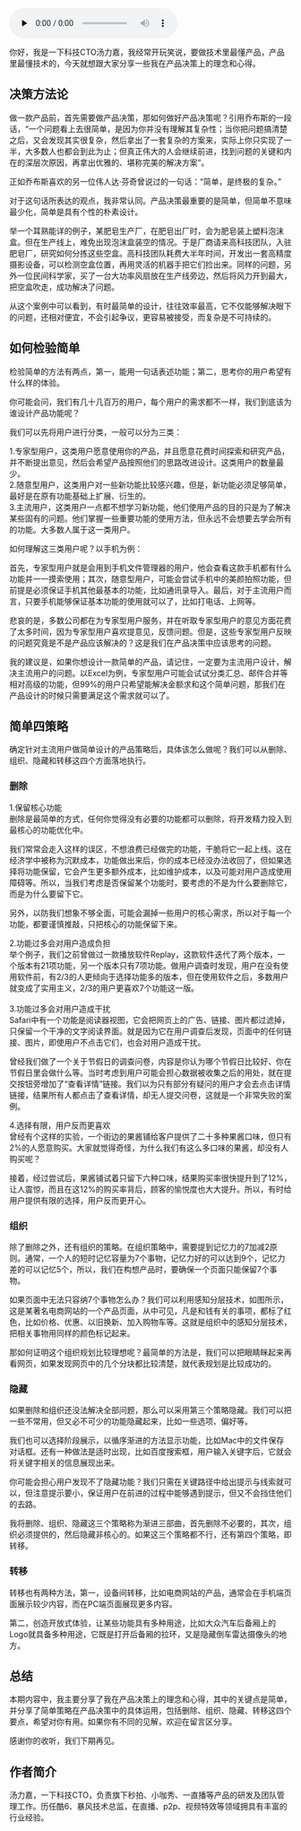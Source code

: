 <audio id="audio" title="第119讲 | 汤力嘉：CTO如何进行产品决策（一）" controls="" preload="none"><source id="mp3" src="https://static001.geekbang.org/resource/audio/b6/a8/b6d2db1ac4e9f002b807d9df60b4d2a8.mp3"></audio>

你好，我是一下科技CTO汤力嘉，我经常开玩笑说，要做技术里最懂产品，产品里最懂技术的，今天就想跟大家分享一些我在产品决策上的理念和心得。

## 决策方法论

做一款产品前，首先需要做产品决策，那如何做好产品决策呢？引用乔布斯的一段话，“一个问题看上去很简单，是因为你并没有理解其复杂性；当你把问题搞清楚之后，又会发现其实很复杂，然后拿出了一套复杂的方案来，实际上你只实现了一半，大多数人也都会到此为止；但真正伟大的人会继续前进，找到问题的关键和内在的深层次原因，再拿出优雅的、堪称完美的解决方案”。

正如乔布斯喜欢的另一位伟人达·芬奇曾说过的一句话：“简单，是终极的复杂。”

对于这句话所表达的观点，我非常认同。产品决策最重要的是简单，但简单不意味最少化，简单是具有个性的朴素设计。

举一个耳熟能详的例子，某肥皂生产厂，在肥皂出厂时，会为肥皂装上塑料泡沫盒。但在生产线上，难免出现泡沫盒装空的情况。于是厂商请来高科技团队，入驻肥皂厂，研究如何分拣这些空盒。高科技团队耗费大半年时间，开发出一套高精度摄影设备，可以检测空盒位置，再用灵活的机器手把它们捡出来。同样的问题，另外一位民间科学家，买了一台大功率风扇放在生产线旁边，然后将风力开到最大，把空盒吹走，成功解决了问题。

从这个案例中可以看到，有时最简单的设计，往往效率最高，它不仅能够解决眼下的问题，还相对便宜，不会引起争议，更容易被接受，而复杂是不可持续的。

## 如何检验简单

检验简单的方法有两点，第一，能用一句话表述功能；第二，思考你的用户希望有什么样的体验。

你可能会问，我们有几十几百万的用户，每个用户的需求都不一样，我们到底该为谁设计产品功能呢？

我们可以先将用户进行分类，一般可以分为三类：

1.专家型用户，这类用户愿意使用你的产品，并且愿意花费时间探索和研究产品，并不断提出意见，然后会希望产品按照他们的思路改进设计。这类用户的数量最少。<br>
2.随意型用户，这类用户对一些新功能比较感兴趣，但是，新功能必须足够简单，最好是在原有功能基础上扩展、衍生的。<br>
3.主流用户，这类用户一点都不想学习新功能，他们使用产品的目的只是为了解决某些固有的问题。他们掌握一些重要功能的使用方法，但永远不会想要去学会所有的功能。大多数人属于这一类用户。

如何理解这三类用户呢？以手机为例：

首先，专家型用户就是会用到手机文件管理器的用户，他会查看这款手机都有什么功能并一一摸索使用；其次，随意型用户，可能会尝试手机中的美颜拍照功能，但前提是必须保证手机其他最基本的功能，比如通讯录导入。最后，对于主流用户而言，只要手机能够保证基本功能的使用就可以了，比如打电话、上网等。

悲哀的是，多数公司都在为专家型用户服务，并在听取专家型用户的意见方面花费了太多时间，因为专家型用户喜欢提意见，反馈问题。但是，这些专家型用户反映的问题究竟是不是产品应该解决的？这是我们在产品决策中应该思考的问题。

我的建议是，如果你想设计一款简单的产品，请记住，一定要为主流用户设计，解决主流用户的问题。以Excel为例，专家型用户可能会试试分类汇总、邮件合并等相对高级的功能，但99%的用户只希望能解决金额求和这个简单问题，那我们在产品设计的时候只需要满足这个需求就可以了。

## 简单四策略

确定针对主流用户做简单设计的产品策略后，具体该怎么做呢？我们可以从删除、组织、隐藏和转移这四个方面落地执行。

### 删除

1.保留核心功能<br>
删除是最简单的方式，任何你觉得没有必要的功能都可以删除，将开发精力投入到最核心的功能优化中。

我们常常会走入这样的误区，不想浪费已经做完的功能，干脆将它一起上线。这在经济学中被称为沉默成本，功能做出来后，你的成本已经没办法收回了，但如果选择将功能保留，它会产生更多额外成本，比如维护成本，以及可能对用户造成使用障碍等。所以，当我们考虑是否保留某个功能时，要考虑的不是为什么要删除它，而是为什么要留下它。

另外，以防我们想象不够全面，可能会漏掉一些用户的核心需求，所以对于每一个功能，都要谨慎推敲，只把核心的功能保留下来。

2.功能过多会对用户造成负担<br>
举个例子，我们之前曾做过一款播放软件Replay，这款软件迭代了两个版本，一个版本有21项功能，另一个版本只有7项功能。做用户调查时发现，用户在没有使用软件前，有2/3的人更倾向于选择功能多的版本，但在使用软件之后，多数用户就变成了实用主义，2/3的用户更喜欢7个功能这一版。<br>
&nbsp;<br>
3.功能过多会对用户造成干扰<br>
Safari中有一个功能是阅读器视图，它会把网页上的广告、链接、图片都过滤掉，只保留一个干净的文字阅读界面。就是因为它在用户调查后发现，页面中的任何链接、图片，即使用户不点击它们，也会对用户造成干扰。

曾经我们做了一个关于节假日的调查问卷，内容是你认为哪个节假日比较好、你在节假日里会做什么等。当时考虑到用户可能会担心数据被收集之后的用处，就在提交按钮旁增加了“查看详情”链接。我们以为只有部分有疑问的用户才会去点击详情链接，结果所有人都点击了查看详情，却无人提交问卷，这就是一个非常失败的案例。

4.选择有限，用户反而更喜欢<br>
曾经有个这样的实验，一个街边的果酱铺给客户提供了二十多种果酱口味，但只有2%的人愿意购买。大家就觉得奇怪，为什么我们有这么多口味的果酱，却没有人购买呢？

接着，经过尝试后，果酱铺试着只留下六种口味，结果购买率很快提升到了12%，让人震惊，而且在这12%的购买率背后，顾客的愉悦度也大大提升。所以，有时给用户提供有限的选择，用户反而更开心。

### 组织

除了删除之外，还有组织的策略。在组织策略中，需要提到记忆力的7加减2原则。通常，一个人的短时记忆容量为7个事物，记忆力好的可以达到9个，记忆力差的可以记忆5个，所以，我们在构想产品时，要确保一个页面只能保留7个事物。

如果页面中无法只容纳7个事物怎么办？我们可以利用感知分层技术，如图所示，这是某著名电商网站的一个产品页面，从中可见，凡是和钱有关的事项，都标了红色，比如价格、优惠、以旧换新、加入购物车等。这就是组织中的感知分层技术，把相关事物用同样的颜色标记起来。<br>
<img src="https://static001.geekbang.org/resource/image/95/57/9588721d6278d425a455439537c51857.png" alt="">

那如何证明这个组织规划比较理想呢？最简单的方法是，我们可以把眼睛眯起来再看网页，如果发现网页中的几个分块都比较清楚，就代表规划是比较成功的。

### 隐藏

如果删除和组织还没法解决全部问题，那么可以采用第三个策略隐藏。我们可以把一些不常用，但又必不可少的功能隐藏起来，比如一些选项、偏好等。

我们也可以选择阶段展示，以循序渐进的方法显示功能，比如Mac中的文件保存对话框。还有一种做法是适时出现，比如百度搜索框，用户输入关键字后，它就会将关键字相关的信息展现出来。

你可能会担心用户发现不了隐藏功能？我们只需在关键路径中给出提示与线索就可以，但注意提示要小，保证用户在前进的过程中能够遇到提示，但又不会挡住他们的去路。

我将删除、组织、隐藏这三个策略称为渐进三部曲，首先删除不必要的，其次，组织必须提供的，然后隐藏非核心的。如果这三个策略都不行，还有第四个策略，即转移。

### 转移

转移也有两种方法，第一，设备间转移，比如电商网站的产品，通常会在手机端页面展示较少内容，而在PC端页面展现更多内容。

第二，创造开放式体验，让某些功能具有多种用途，比如大众汽车后备厢上的Logo就具备多种用途，它既是打开后备厢的拉环，又是隐藏倒车雷达摄像头的地方。

## 总结

本期内容中，我主要分享了我在产品决策上的理念和心得，其中的关键点是简单，并分享了简单策略在产品决策中的具体运用，包括删除、组织、隐藏、转移这四个要点，希望对你有用。如果你有不同的见解，欢迎在留言区分享。

感谢你的收听，我们下期再见。

## 作者简介

汤力嘉，一下科技CTO，负责旗下秒拍、小咖秀、一直播等产品的研发及团队管理工作。历任酷6、暴风技术总监，在直播、p2p、视频特效等领域拥具有丰富的行业经验。


